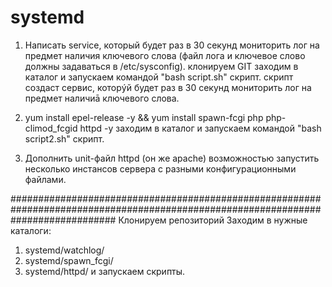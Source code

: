 # systemd
1. Написать service, который будет раз в 30 секунд мониторить лог на предмет наличия ключевого слова (файл лога и ключевое слово должны задаваться в /etc/sysconfig).
клонируем GIT 
заходим в каталог и запускаем командой "bash script.sh" скрипт.
скрипт создаст сервис, которýй будет раз в 30 секунд мониторить лог на предмет наличиā ключевого слова.

2. yum install epel-release -y && yum install spawn-fcgi php php-climod_fcgid httpd -y
заходим в каталог и запускаем командой "bash script2.sh" скрипт.
3. Дополнить unit-файл httpd (он же apache) возможностью запустить несколько инстансов сервера с разными конфигурационными файлами.

###################################################################################################################################
Клонируем репозиторий
Заходим в нужные каталоги: 
1.	systemd/watchlog/
2.	systemd/spawn_fcgi/
3.	systemd/httpd/
и запускаем скрипты.
